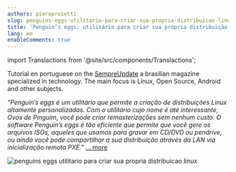 ```yaml
---
authors: pieroproietti
slug: penguins-eggs-utilitario-para-criar-sua-propria-distribuicao-linux
title: 'Penguin’s eggs: utilitário para criar sua própria distribuição Linux!'
lang: en
enableComments: true
---
```

import Translactions from '@site/src/components/Translactions';

<Translactions />

Tutorial en portuguese on the [SempreUpdate](https://sempreupdate.com.br/) a brasilian magazine specialized in technology. The main focus is Linux, Open Source, Android and other subjects.


_"Penguin’s eggs é um utilitário que permite a criação de distribuições Linux altamente personalizadas. Com o utilitário cujo nome é até interessante, Ovos de Pinguim, você pode criar remasterizações sem nenhum custo. O software Penguin’s eggs é tão eficiente que permite que você gere os arquivos ISOs, aqueles que usamos para gravar em CD/DVD ou pendrive, ou ainda você pode compartilhar a sua distribuição através da LAN via inicialização remota PXE."_ [... more](https://sempreupdate.com.br/penguins-eggs-utilitario-para-criar-sua-propria-distribuicao-linux/)


![penguins eggs utilitario para criar sua propria distribuicao linux](/images/penguins-eggs-utilitario-para-criar-sua-propria-distribuicao-linux.png)





